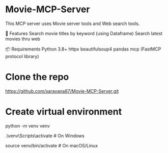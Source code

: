 # Movie-MCP-Server
This MCP server uses Movie server tools and Web search tools.

🚀 Features
Search movie titles by keyword (using Dataframe)
Search latest movies thru web

📦 Requirements
Python 3.8+
httpx
beautifulsoup4
pandas
mcp (FastMCP protocol library)

# Clone the repo
https://github.com/saravana87/Movie-MCP-Server.git

# Create virtual environment
python -m venv venv

.\venv\Scripts\activate  # On Windows

source venv/bin/activate  # On macOS/Linux


